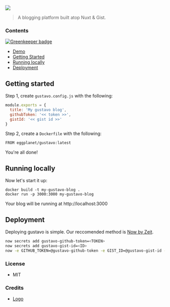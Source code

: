 <img src="https://cloud.githubusercontent.com/assets/659829/24068803/551b203a-0b55-11e7-8322-6440783756b2.png">

> A blogging platform built atop Nuxt & Gist.

### Contents

[![Greenkeeper badge](https://badges.greenkeeper.io/eggplanetio/gustavo.svg)](https://greenkeeper.io/)

- [Demo](https://briangonzalez.org)
- [Getting Started](#getting-started)
- [Running locally](#running-locally)
- [Deployment](#deployment)

## Getting started

Step 1, create `gustavo.config.js` with the following:

```js
module.exports = {
  title: 'My gustavo blog',
  githubToken: '<< token >>',
  gistId: '<< gist id >>'
}
````

Step 2, create a `Dockerfile` with the following:

```docker
FROM eggplanet/gustavo:latest
```

You're all done!

## Running locally

Now let's start it up:

```
docker build -t my-gustavo-blog .
docker run -p 3000:3000 my-gustavo-blog
```

Your blog will be running at http://localhost:3000

## Deployment

Deploying gustavo is simple. Our reccomended method is [Now by Zeit](https://zeit.co/now).

```bash
now secrets add gustavo-github-token=<TOKEN>
now secrets add gustavo-gist-id=<ID>
now -e GITHUB_TOKEN=@gustavo-github-token -e GIST_ID=@gustavo-gist-id --docker
```

### License

- MIT

### Credits

- [Logo](https://thenounproject.com/search/?q=man&i=542085)
